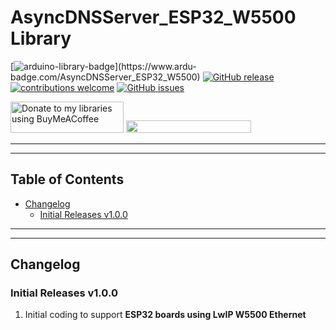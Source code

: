 # AsyncDNSServer_ESP32_W5500 Library

[![arduino-library-badge](https://www.ardu-badge.com/badge/AsyncDNSServer_ESP32_W5500.svg?)](https://www.ardu-badge.com/AsyncDNSServer_ESP32_W5500)
[![GitHub release](https://img.shields.io/github/release/khoih-prog/AsyncDNSServer_ESP32_W5500.svg)](https://github.com/khoih-prog/AsyncDNSServer_ESP32_W5500/releases)
[![contributions welcome](https://img.shields.io/badge/contributions-welcome-brightgreen.svg?style=flat)](#Contributing)
[![GitHub issues](https://img.shields.io/github/issues/khoih-prog/AsyncDNSServer_ESP32_W5500.svg)](http://github.com/khoih-prog/AsyncDNSServer_ESP32_W5500/issues)


<a href="https://www.buymeacoffee.com/khoihprog6" title="Donate to my libraries using BuyMeACoffee"><img src="https://cdn.buymeacoffee.com/buttons/v2/default-yellow.png" alt="Donate to my libraries using BuyMeACoffee" style="height: 50px !important;width: 181px !important;" ></a>
<a href="https://www.buymeacoffee.com/khoihprog6" title="Donate to my libraries using BuyMeACoffee"><img src="https://img.shields.io/badge/buy%20me%20a%20coffee-donate-orange.svg?logo=buy-me-a-coffee&logoColor=FFDD00" style="height: 20px !important;width: 200px !important;" ></a>

---
---

## Table of Contents

* [Changelog](#changelog)
  * [Initial Releases v1.0.0](#initial-releases-v100)

---
---

## Changelog

### Initial Releases v1.0.0

1. Initial coding to support **ESP32 boards using LwIP W5500 Ethernet**


